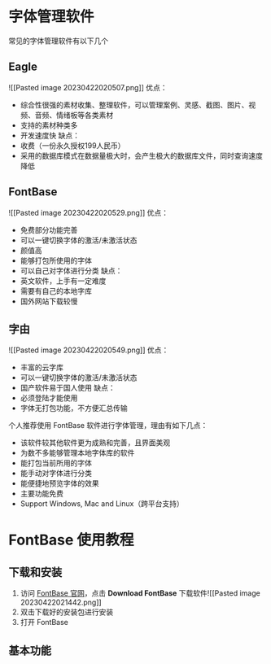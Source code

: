 # 字体管理软件
常见的字体管理软件有以下几个
## Eagle
![[Pasted image 20230422020507.png]]
优点：
- 综合性很强的素材收集、整理软件，可以管理案例、灵感、截图、图片、视频、音频、情绪板等各类素材
- 支持的素材种类多
- 开发速度快
缺点：
- 收费（一份永久授权199人民币）
- 采用的数据库模式在数据量极大时，会产生极大的数据库文件，同时查询速度降低
## FontBase
![[Pasted image 20230422020529.png]]
优点：
- 免费部分功能完善
- 可以一键切换字体的激活/未激活状态
- 颜值高
- 能够打包所使用的字体
- 可以自己对字体进行分类
缺点：
- 英文软件，上手有一定难度
- 需要有自己的本地字库
- 国外网站下载较慢
## 字由
![[Pasted image 20230422020549.png]]
优点：
- 丰富的云字库
- 可以一键切换字体的激活/未激活状态
- 国产软件易于国人使用
缺点：
- 必须登陆才能使用
- 字体无打包功能，不方便汇总传输

个人推荐使用 FontBase 软件进行字体管理，理由有如下几点：
- 该软件较其他软件更为成熟和完善，且界面美观
- 为数不多能够管理本地字体库的软件
- 能打包当前所用的字体
- 能手动对字体进行分类
- 能便捷地预览字体的效果
- 主要功能免费
- Support Windows, Mac and Linux（跨平台支持）

# FontBase 使用教程

## 下载和安装

1. 访问 [FontBase 官网](https://fontba.se/)，点击 **Download FontBase** 下载软件![[Pasted image 20230422021442.png]]
2. 双击下载好的安装包进行安装
3. 打开 FontBase

## 基本功能